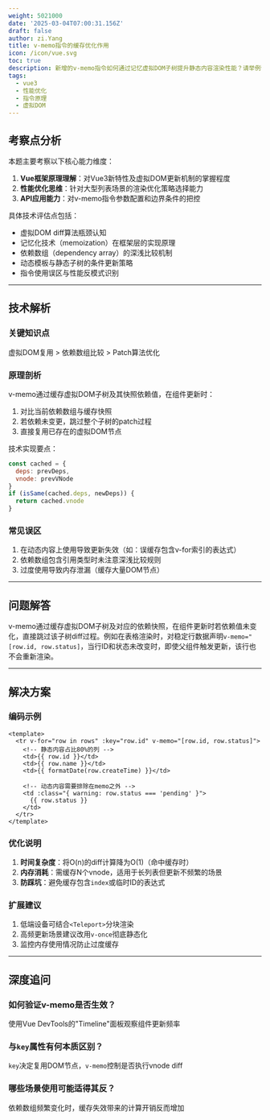 ```yaml
---
weight: 5021000
date: '2025-03-04T07:00:31.156Z'
draft: false
author: zi.Yang
title: v-memo指令的缓存优化作用
icon: /icon/vue.svg
toc: true
description: 新增的v-memo指令如何通过记忆虚拟DOM子树提升静态内容渲染性能？请举例说明在表格行渲染场景中，如何通过指定依赖数组实现条件性跳过更新。
tags:
  - vue3
  - 性能优化
  - 指令原理
  - 虚拟DOM
---
```


## 考察点分析

本题主要考察以下核心能力维度：

1. **Vue框架原理理解**：对Vue3新特性及虚拟DOM更新机制的掌握程度
2. **性能优化思维**：针对大型列表场景的渲染优化策略选择能力
3. **API应用能力**：对v-memo指令参数配置和边界条件的把控

具体技术评估点包括：

- 虚拟DOM diff算法瓶颈认知
- 记忆化技术（memoization）在框架层的实现原理
- 依赖数组（dependency array）的深浅比较机制
- 动态模板与静态子树的条件更新策略
- 指令使用误区与性能反模式识别

---

## 技术解析

### 关键知识点

虚拟DOM复用 > 依赖数组比较 > Patch算法优化

### 原理剖析

v-memo通过缓存虚拟DOM子树及其快照依赖值，在组件更新时：

1. 对比当前依赖数组与缓存快照
2. 若依赖未变更，跳过整个子树的patch过程
3. 直接复用已存在的虚拟DOM节点

技术实现要点：

```javascript
const cached = {
  deps: prevDeps,
  vnode: prevVNode
}
if (isSame(cached.deps, newDeps)) {
  return cached.vnode
}
```

### 常见误区

1. 在动态内容上使用导致更新失效（如：误缓存包含v-for索引的表达式）
2. 依赖数组包含引用类型时未注意深浅比较规则
3. 过度使用导致内存泄漏（缓存大量DOM节点）

---

## 问题解答

v-memo通过缓存虚拟DOM子树及对应的依赖快照，在组件更新时若依赖值未变化，直接跳过该子树diff过程。例如在表格渲染时，对稳定行数据声明`v-memo="[row.id, row.status]`，当行ID和状态未改变时，即使父组件触发更新，该行也不会重新渲染。

---

## 解决方案

### 编码示例

```vue
<template>
  <tr v-for="row in rows" :key="row.id" v-memo="[row.id, row.status]">
    <!-- 静态内容占比80%的列 -->
    <td>{{ row.id }}</td>
    <td>{{ row.name }}</td>
    <td>{{ formatDate(row.createTime) }}</td>
    
    <!-- 动态内容需要排除在memo之外 -->
    <td :class="{ warning: row.status === 'pending' }">
      {{ row.status }}
    </td>
  </tr>
</template>
```

### 优化说明

1. **时间复杂度**：将O(n)的diff计算降为O(1)（命中缓存时）
2. **内存消耗**：需缓存N个vnode，适用于长列表但更新不频繁的场景
3. **防踩坑**：避免缓存包含`index`或临时ID的表达式

### 扩展建议

1. 低端设备可结合`<Teleport>`分块渲染
2. 高频更新场景建议改用`v-once`彻底静态化
3. 监控内存使用情况防止过度缓存

---

## 深度追问

### 如何验证v-memo是否生效？

使用Vue DevTools的"Timeline"面板观察组件更新频率

### 与`key`属性有何本质区别？

`key`决定复用DOM节点，`v-memo`控制是否执行vnode diff

### 哪些场景使用可能适得其反？

依赖数组频繁变化时，缓存失效带来的计算开销反而增加
